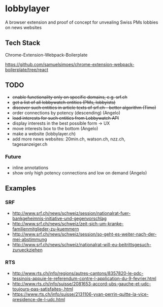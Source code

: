 # lobbylayer
A browser extension and proof of concept for unvealing Swiss PMs lobbies on news websites

## Tech Stack

Chrome-Extension-Webpack-Boilerplate

https://github.com/samuelsimoes/chrome-extension-webpack-boilerplate/tree/react

## TODO

* ~~enable functionality only on specific domains, e.g. srf.ch~~
* ~~get a list of all lobbywatch entities (PMs, lobbyists)~~
* ~~discover such entities in article texts of srf.ch - better algorithm (Timo)~~
* order connections by potency (descending) (Angelo) 
* ~~load interests for such entities from Lobbywatch API~~
* display interests in the best possible form -> UX
* move interests box to the bottom (Angelo)
* make a website (lobbylayer.ch)
* add more news websites: 20min.ch, watson.ch, nzz.ch, tagesanzeiger.ch

### Future

* inline annotations
* show only high potency connections and low on demand (Angelo)

## Examples

### SRF

- http://www.srf.ch/news/schweiz/session/nationalrat-fuer-bankgeheimnis-initiative-und-gegenvorschlag
- http://www.srf.ch/news/schweiz/zeit-sich-um-kranke-familienmitglieder-zu-kuemmern
- http://www.srf.ch/news/schweiz/session/so-geht-es-weiter-nach-der-mei-abstimmung
- http://www.srf.ch/news/schweiz/nationalrat-will-eu-beitrittsgesuch-zurueckziehen

### RTS

- http://www.rts.ch/info/regions/autres-cantons/8357820-le-pdc-tessinois-appuie-le-referendum-contre-l-application-du-9-fevrier.html
- http://www.rts.ch/info/suisse/2081653-accord-ubs-gauche-et-udc-toujours-pas-satisfaites-.html
- https://www.rts.ch/info/suisse/2131106-yvan-perrin-quitte-la-vice-presidence-de-l-udc.html
